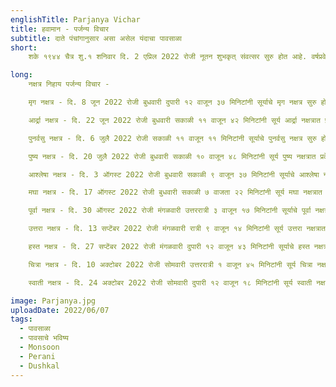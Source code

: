 ```yaml
---
englishTitle: Parjanya Vichar
title: हवामान - पर्जन्य विचार
subtitle: दाते पंचांगानुसार असा असेल यंदाचा पावसाळा
short:
    शके १९४४ चैत्र शु.१ शनिवार दि. 2 एप्रिल 2022 रोजी नूतन शुभकृत् संवत्सर सुरु होत आहे. वर्षप्रवेश कुंडलीत मिथुन लग्न उदित असून वरुण मंडल योग होत आहे. मेष प्रवेश कुंडलीत वृषभ लग्न उदित असून अग्नि मंडल योग आहे. 2 एप्रिलची ऋतुउत्तेजक रवि बुध युति 5 एप्रिलची मंगळ शनि युति पुन्हा 21 मे ची रवि बुध युति व अन्य ग्रहयोग पाहता उष्णतामान वाढते राहील. परंतु पूर्व मोसमी पावसाचे योग परंतु आहेत. तीव्र उन्हाळा आणि वळवाचे पाऊस दोन्ही अनुभवास येतील. केरळ किनारपट्टीवर मान्सूनचे आगमन वेळेपूर्वी होण्याची शक्यता दिसते. मान्सूनची सुरुवात चांगली दिसते. विशेषतः जुलै, ऑगस्ट मध्ये पाऊस समाधानकारक होईल. परंतु काही ठिकाणी हानिकारक असेल. पावसाळ्याच्या उत्तरार्धात मात्र पर्जन्यमान कमी राहील. मात्र एकंदरीत सरासरी इतका पाऊस होईल. (हा पर्जन्य विचार लिहिण्याच्या कामी ज्यो. सिद्धेश्वर मारटकर यांचे सहकार्य लाभले आहे.)

long:
    नक्षत्र निहाय पर्जन्य विचार - 

    मृग नक्षत्र - दि. 8 जून 2022 रोजी बुधवारी दुपारी १२ वाजून ३७ मिनिटांनी सूर्याचे मृग नक्षत्र सुरु होत आहे. प्रवेश वेळी सिंह लग्न उदित होत असून अग्नि मंडल योग आहे. या नक्षत्राचे वाहन गाढव असून फक्त शनि अमृत नाडीत आहे. ग्रहांचे योग पाहता वीजांसह वादळी पावसाची शक्यता आहे. मध्य महाराष्ट्र, कोकण, मुंबई येथे पर्जन्यमान चांगले असेल. दि. 8, 9, 16 ते 20 पाऊस अपेक्षित.

    आर्द्रा नक्षत्र - दि. 22 जून 2022 रोजी बुधवारी सकाळी ११ वाजून ४२ मिनिटांनी सूर्य आर्द्रा नक्षत्रात प्रवेश करीत आहे. सिंह लग्न उदित असून अग्नि मंडल योग आहे. या नक्षत्राचे वाहन मेंढा असून फक्त शनि ग्रह अमृत नाडीत आहे. पाऊस समाधानकारक होईल मात्र किनारपट्टीवर पावसामुळे पूर सदृश स्थिती संभवते.दि. 22, 23, 28 ते जुलै 3 पाऊस अपेक्षित.

    पुनर्वसु नक्षत्र - दि. 6 जुलै 2022 रोजी सकाळी ११ वाजून ११ मिनिटांनी सूर्याचे पुनर्वसु नक्षत्र सुरु होत आहे. प्रवेश वेळी सिंह लग्न असून वायु मंडल योग होत आहे. या नक्षत्राचे वाहन उंदीर असून फक्त शनि अमृत नाडीत आहे. या नक्षत्रामध्ये मोठी पर्जन्यवृष्टी संभवते. मध्य महाराष्ट्र, विदर्भ, मराठवाडा विभागात मोठे पाऊस होतील. काही ठिकाणी पूर येतील. दि. 6, 7, 8, 13 ते 17 पाऊस अपेक्षित.

    पुष्य नक्षत्र - दि. 20 जुलै 2022 रोजी बुधवारी सकाळी १० वाजून ४८ मिनिटांनी सूर्य पुष्य नक्षत्रात प्रवेश करतो. त्यावेळी कन्या लग्न असून वायु मंडल योग होत आहे. या नक्षत्रांचे वाहन कोल्हा असून रवि, शनि हे ग्रह जलनाडीत आहेत. 16 जुलैच्या ऋतुउत्तेजक रवि-बुध युतीमुळे पर्जन्यमान चांगले राहील. कोकण, कोल्हापूर, दक्षिण महाराष्ट्रात पाऊस चांगला होईल. दि. 26 ते 31 पाऊस अपेक्षित.

    आश्लेषा नक्षत्र - दि. 3 ऑगस्ट 2022 रोजी बुधवारी सकाळी ९ वाजून ३७ मिनिटांनी सूर्याचे आश्लेषा नक्षत्र सुरु होत आहे. प्रवेश वेळी कन्या लग्न असून वायु मंडल योग आहे. या नक्षत्राचे पर्जन्य सूचक मोर हे वाहन आहे.रवि-शनि हे ग्रह जलनाडीत आहेत. या नक्षत्राचा पाऊस सुद्धा चांगला होईल असे ग्रहमान आहे. मात्र या पावसामुळे काही ठिकाणी नुकसान होईल. दि. 3, 4, 10 ते 14 पाऊस अपेक्षित.

    मघा नक्षत्र - दि. 17 ऑगस्ट 2022 रोजी बुधवारी सकाळी ७ वाजता २२ मिनिटांनी सूर्य मघा नक्षत्रात प्रवेश करीत आहे. प्रवेश वेळी सिंह लग्न असून अग्नि मंडल योग आहे. या नक्षत्राचे वाहन घोडा असून रवि, शनि हे ग्रह जलनाडीत आहेत. 14 ऑगस्टच्या रवि शनि प्रतियुतीमुळे या नक्षत्रात अल्प वृष्टीचे योग आहेत. काही भागात पाऊस बऱ्यापैकी होईल. दि. 23 ते 28 पाऊस अपेक्षित. 

    पूर्वा नक्षत्र - दि. 30 ऑगस्ट 2022 रोजी मंगळवारी उत्तररात्री ३ वाजून १७ मिनिटांनी सूर्याचे पूर्वा नक्षत्र सुरु होत आहे. कर्क लग्न उदित असून वायुमंडल योग आहे. या नक्षत्राचे वाहन मेंढा असून रवि, शनि हे ग्रह जलनाडीत आहेत. या नक्षत्राचा पाऊस ओढ धरेल व पाऊस कमी पडेल. दि. 6 ते 10 पाऊस अपेक्षित.

    उत्तरा नक्षत्र - दि. 13 सप्टेंबर 2022 रोजी मंगळवारी रात्री ९ वाजून १४ मिनिटांनी सूर्य उत्तरा नक्षत्रात प्रवेश करतो. त्यावेळी मेष लग्न असून अग्नि मंडल योग आहे. या नक्षत्राचे वाहन गाढव असून रवि, शनि हे ग्रह जलनाडीत आहेत. या नक्षत्रात सुद्धा पाऊस ओढ धरेल व अल्पवृष्टि होईल. शेवटच्या चरणात पर्जन्यमान सुधारण्याची शक्यता आहे. दि. 20 ते 24 पाऊस अपेक्षित.

    हस्त नक्षत्र - दि. 27 सप्टेंबर 2022 रोजी मंगळवारी दुपारी १२ वाजून ४३ मिनिटांनी सूर्याचे हस्त नक्षत्र सुरु होत आहे. त्यावेळी धनु लग्न असून या नक्षत्राचे वाहन कोल्हा आहे. वरुण मंडल योग असून बुध, शनि हे ग्रह जलनाडीत आहेत. या नक्षत्रात पाऊस हुलकावणी देईल. काही भागात जोरदार पाऊस पडेल. दक्षिण महाराष्ट्र, मराठवाडा भागात वृष्टि होईल. दि. 4 ते 8 पाऊस अपेक्षित.

    चित्रा नक्षत्र - दि. 10 अक्टोबर 2022 रोजी सोमवारी उत्तररात्री १ वाजून ४५ मिनिटांनी सूर्य चित्रा नक्षत्रात प्रवेश करीत आहे. प्रवेश वेळी कर्क लग्न असून अग्नि मंडल योग आहे. या नक्षत्राचे वाहन उंदीर असून बुध, शनि जलनाडीत आहेत. काही भागात वादळी पावसाचे योग आहेत. अतिवृष्टीमुळे नुकसान होईल. उत्तर व मध्य महाराष्ट्रात पाऊस होईल. दि. 14 ते 18 पाऊस अपेक्षित.

    स्वाती नक्षत्र - दि. 24 अक्टोबर 2022 रोजी सोमवारी दुपारी १२ वाजून १८ मिनिटांनी सूर्य स्वाती नक्षत्रात प्रवेश करीत आहे. प्रवेश वेळी धनु लग्न उदित असून वरुण मंडल योग आहे. या नक्षत्राचे गाढव हे वाहन असून फक्त शनि जलनाडीत आहे. या नक्षत्राचा पाऊस लहरी आहे. काही ठिकाणी पडेल परंतु एकंदरीत अल्पवृष्टीचे योग आहेत. दि. 25, 26, 30, 31 पाऊस अपेक्षित.

image: Parjanya.jpg
uploadDate: 2022/06/07
tags:
  - पावसाळा
  - पावसाचे भविष्य
  - Monsoon
  - Perani
  - Dushkal
---
```

